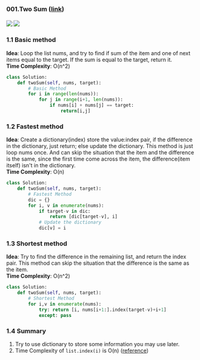 ### 001.Two Sum ([link](https://leetcode.com/problems/two-sum/))
#### ![](https://img.shields.io/badge/Tag-Array-brightgreen.svg) ![](https://img.shields.io/badge/Difficult-Easy-brightgreen.svg)
### 1.1 Basic method
**Idea**:  Loop the list nums, and try to find if sum of the item and one of next items equal to the target. If the sum is equal to the target, return it.  
**Time Complexity**: O(n^2)

``` python
class Solution:
    def twoSum(self, nums, target):
        # Basic Method
        for i in range(len(nums)):
            for j in range(i+1, len(nums)):
                if nums[i] + nums[j] == target:
                    return[i,j]
```

### 1.2 Fastest method
**Idea**: Create a dictionary(index) store the value:index pair, if the difference in the dictionary, just return; else update the dictionary. This method is just loop nums once. And can skip the situation that the item and the difference is the same, since the first time come across the item, the difference(item itself) isn't in the dictionary.  
**Time Complexity**: O(n)

``` python
class Solution:
    def twoSum(self, nums, target):
        # Fastest Method
        dic = {}
        for i, v in enumerate(nums):
            if target-v in dic:
                return [dic[target-v], i]
            # Update the dictionary
            dic[v] = i
```

### 1.3 Shortest method
**Idea**: Try to find the difference in the remaining list, and return the index pair. This method can skip the situation that the difference is the same as the item.  
**Time Complexity**: O(n^2)
``` python
class Solution:
    def twoSum(self, nums, target):
        # Shortest Method
        for i,v in enumerate(nums):        
            try: return [i, nums[i+1:].index(target-v)+i+1]
            except: pass
```

### 1.4 Summary
1. Try to use dictionary to store some information you may use later.
2. Time Complexity of ```list.index(i)``` is O(n) ([reference](https://stackoverflow.com/questions/5913671/complexity-of-list-indexx-in-python))
